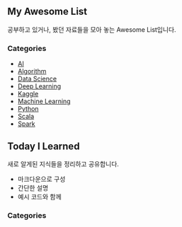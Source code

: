 ## My Awesome List

 공부하고 있거나, 봤던 자료들을 모아 놓는 Awesome List입니다.

### Categories

- [AI](http://humanbrain.in/awesome-AI/)
- [Algorithm](http://humanbrain.in/awesome-Algorithm/)
- [Data Science](http://humanbrain.in/awesome-data-science/)
- [Deep Learning](http://humanbrain.in/awesome-deep-learning/)
- [Kaggle](http://humanbrain.in/awesome-kaggle/)
- [Machine Learning](http://humanbrain.in/awesome-machine-learning/)
- [Python](http://humanbrain.in/awesome-python/)
- [Scala](http://humanbrain.in/awesome-Scala/)
- [Spark](http://humanbrain.in/awesome-spark/)

## Today I Learned

새로 알게된 지식들을 정리하고 공유합니다.  

- 마크다운으로 구성
- 간단한 설명
- 예시 코드와 함께

### Categories